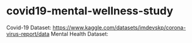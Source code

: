 # covid19-mental-wellness-study

Covid-19 Dataset: https://www.kaggle.com/datasets/imdevskp/corona-virus-report/data
Mental Health Dataset:
